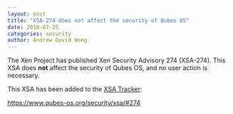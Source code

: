 ```yaml
---
layout: post
title: "XSA-274 does not affect the security of Qubes OS"
date: 2018-07-25
categories: security
author: Andrew David Wong
---
```


The Xen Project has published Xen Security Advisory 274 (XSA-274). This
XSA does **not** affect the security of Qubes OS, and no user action is
necessary.

This XSA has been added to the [XSA Tracker]:

<https://www.qubes-os.org/security/xsa/#274>


[XSA Tracker]: https://www.qubes-os.org/security/xsa/

